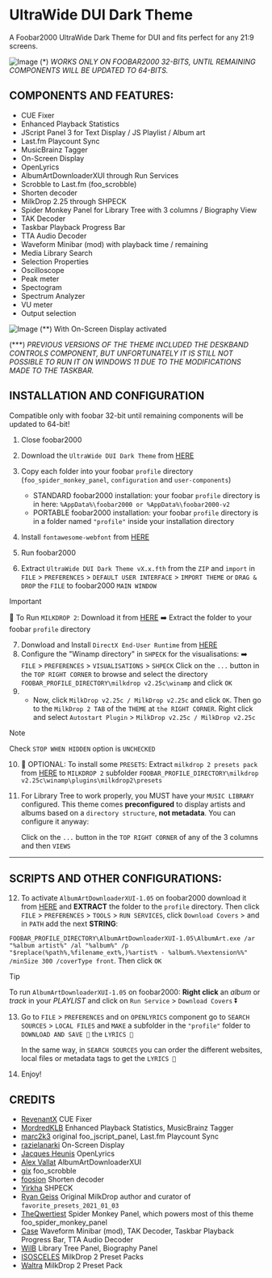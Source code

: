 # UltraWide DUI Dark Theme
A Foobar2000 UltraWide Dark Theme for DUI and fits perfect for any 21:9 screens. 

![Image](https://github.com/user-attachments/assets/b7363970-9ea0-4d5d-a719-4c623c5035b9)
(*) _WORKS ONLY ON FOOBAR2000 32-BITS, UNTIL REMAINING COMPONENTS WILL BE UPDATED TO 64-BITS._

## COMPONENTS AND FEATURES:

- CUE Fixer
- Enhanced Playback Statistics
- JScript Panel 3 for Text Display / JS Playlist / Album art
- Last.fm Playcount Sync
- MusicBrainz Tagger
- On-Screen Display
- OpenLyrics
- AlbumArtDownloaderXUI through Run Services
- Scrobble to Last.fm (foo_scrobble)
- Shorten decoder
- MilkDrop 2.25 through SHPECK
- Spider Monkey Panel for Library Tree with 3 columns / Biography View
- TAK Decoder
- Taskbar Playback Progress Bar
- TTA Audio Decoder
- Waveform Minibar (mod) with playback time / remaining
- Media Library Search
- Selection Properties
- Oscilloscope
- Peak meter
- Spectogram
- Spectrum Analyzer
- VU meter
- Output selection

![Image](https://github.com/user-attachments/assets/12708a9b-206c-4303-8b5a-497f4dc89ae5)
(**) With On-Screen Display activated

(***) _PREVIOUS VERSIONS OF THE THEME INCLUDED THE DESKBAND CONTROLS COMPONENT, BUT UNFORTUNATELY IT IS STILL NOT POSSIBLE TO RUN IT ON WINDOWS 11 DUE TO THE MODIFICATIONS MADE TO THE TASKBAR._

## INSTALLATION AND CONFIGURATION

Compatible only with foobar 32-bit until remaining components will be updated to 64-bit!

1. Close foobar2000
2. Download the `UltraWide DUI Dark Theme` from <a href="https://github.com/Gabohar/UltraWide-DUI-Dark-Theme/releases" target="_blank">HERE</a>
3. Copy each folder into your foobar `profile` directory (`foo_spider_monkey_panel`, `configuration` and `user-components`)
                                                                                 
    + STANDARD foobar2000 installation: your foobar `profile` directory is in here: `%AppData%\foobar2000 or %AppData%\foobar2000-v2`
    + PORTABLE foobar2000 installation: your foobar `profile` directory is in a folder named `"profile"` inside your installation directory

 4. Install `fontawesome-webfont` from <a href="https://github.com/FortAwesome/Font-Awesome/raw/refs/heads/4.x/fonts/fontawesome-webfont.ttf" target="_blank">HERE</a>
 5. Run foobar2000
 6. Extract `UltraWide DUI Dark Theme vX.x.fth` from the `ZIP` and `import` in `FILE` > `PREFERENCES` > `DEFAULT USER INTERFACE` > `IMPORT THEME` or `DRAG & DROP` the `FILE` to foobar2000 `MAIN WINDOW`

> [!IMPORTANT]
📢 To Run `MILKDROP 2`: Download it from <a href="https://github.com/Gabohar/UltraWide-DUI-Dark-Theme/releases" target="_blank">HERE</a> ➡️ Extract the folder to your foobar `profile` directory

 7. Donwload and Install `DirectX End-User Runtime` from <a href="https://www.microsoft.com/en-us/download/details.aspx?id=35" target="_blank">HERE</a>
 8. Configure the "Winamp directory" in `SHPECK` for the visualisations: ➡️ `FILE` > `PREFERENCES` > `VISUALISATIONS` > `SHPECK`
    Click on the `...` button in the `TOP RIGHT CORNER` to browse and select the directory `FOOBAR_PROFILE_DIRECTORY\milkdrop v2.25c\winamp` and click `OK`
 9. + Now, click `MilkDrop v2.25c / MilkDrop v2.25c` and click `OK`. Then go to the `MilkDrop 2 TAB` of the `THEME` at `the RIGHT CORNER`. Right click and select `Autostart Plugin` > `MilkDrop v2.25c / MilkDrop v2.25c`

> [!NOTE]
Check `STOP WHEN HIDDEN` option is `UNCHECKED`

 10. 🔵 OPTIONAL: To install some `PRESETS`: Extract `milkdrop 2 presets pack` from <a href="https://mega.nz/file/CIM1mKwT#cur7PuCcy_t7dBXK13zzcuc9X5LyaApNLqCZ97QWwGQ" target="_blank">HERE</a> to `MILKDROP 2` subfolder `FOOBAR_PROFILE_DIRECTORY\milkdrop v2.25c\winamp\plugins\milkdrop2\presets`
 
 11. For Library Tree to work properly, you MUST have your `MUSIC LIBRARY` configured. This theme comes __preconfigured__ to display artists and albums based on a `directory structure`, __not metadata__. You can configure it anyway:

     Click on the `...` button in the `TOP RIGHT CORNER` of any of the 3 columns and then `VIEWS`
    
---------------------------------------------------------------------------------------------------------------

## SCRIPTS AND OTHER CONFIGURATIONS:

12. To activate `AlbumArtDownloaderXUI-1.05` on foobar2000 download it from <a href="https://github.com/Gabohar/UltraWide-DUI-Dark-Theme/releases" target="_blank">HERE</a> and __EXTRACT__ the folder to the `profile` directory. Then click `FILE` > `PREFERENCES` > `TOOLS` > `RUN SERVICES`, click `Download Covers` > and in `PATH` add the next __STRING__:

`FOOBAR_PROFILE_DIRECTORY\AlbumArtDownloaderXUI-1.05\AlbumArt.exe /ar "%album artist%" /al "%album%" /p "$replace(%path%,%filename_ext%,)%artist% - %album%.%%extension%%" /minSize 300 /coverType front`. Then click `OK`

> [!TIP]
To run `AlbumArtDownloaderXUI-1.05` on foobar2000: __Right click__ an _album_ or _track_ in your _PLAYLIST_ and click on `Run Service` > `Download Covers` ⏬

13. Go to `FILE` > `PREFERENCES` and on `OPENLYRICS` component go to `SEARCH SOURCES` > `LOCAL FILES` and `MAKE` a subfolder in the `"profile"` folder to `DOWNLOAD AND SAVE 💾` the `LYRICS 🎵`

    In the same way, in `SEARCH SOURCES` you can order the different websites, local files or metadata tags to get the `LYRICS 🎵`
    
14. Enjoy!

## CREDITS

- <a href="https://github.com/RevenantX" target="_blank">RevenantX</a> CUE Fixer
- <a href="https://github.com/MordredKLB" target="_blank">MordredKLB</a> Enhanced Playback Statistics, MusicBrainz Tagger
- <a href="https://github.com/marc2k3" target="_blank">marc2k3</a> original foo_jscript_panel, Last.fm Playcount Sync
- <a href="https://hydrogenaudio.org/index.php/topic,124571.0.html" target="_blank">razielanarki</a> On-Screen Display
- <a href="https://github.com/jacquesh" target="_blank">Jacques Heunis</a> OpenLyrics
- <a href="http://www.byalexv.co.uk/" target="_blank">Alex Vallat</a> AlbumArtDownloaderXUI
- <a href="https://github.com/gix" target="_blank">gix</a> foo_scrobble
- <a href="https://github.com/foosion" target="_blank">foosion</a> Shorten decoder
- <a href="https://github.com/Yirkha" target="_blank">Yirkha</a> SHPECK
- <a href="https://www.geisswerks.com/" target="_blank">Ryan Geiss</a> Original MilkDrop author and curator of `favorite_presets_2021_01_03`
- <a href="https://github.com/TheQwertiest" target="_blank">TheQwertiest</a> Spider Monkey Panel, which powers most of this theme foo_spider_monkey_panel
- <a href="https://hydrogenaud.io/index.php?action=profile;u=322" target="_blank">Case</a> Waveform Minibar (mod), TAK Decoder, Taskbar Playback Progress Bar, TTA Audio Decoder  
- <a href="https://github.com/WilB" target="_blank">WilB</a> Library Tree Panel, Biography Panel
- <a href="https://www.patreon.com/posts/pack-nestdrop-91682111" target="_blank">ISOSCELES</a> MilkDrop 2 Preset Packs
- <a href="https://forums.winamp.com/forum/visualizations/milkdrop/milkdrop-presets/309644-waltra-milkdrop-preset-pack-77-presets" target="_blank">Waltra</a> MilkDrop 2 Preset Pack
